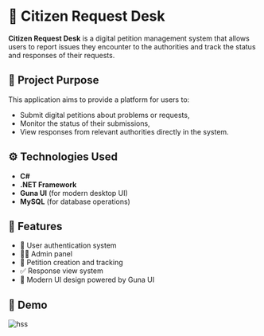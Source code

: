 # 📝 Citizen Request Desk 
**Citizen Request Desk** is a digital petition management system that allows users to report issues they encounter to the authorities and track the status and responses of their requests.

## 🎯 Project Purpose

This application aims to provide a platform for users to:

- Submit digital petitions about problems or requests,
- Monitor the status of their submissions,
- View responses from relevant authorities directly in the system.

## ⚙️ Technologies Used

- **C#**
- **.NET Framework**
- **Guna UI** (for modern desktop UI)
- **MySQL** (for database operations)

## 🔐 Features

- 👤 User authentication system
- 🧑‍💼 Admin panel
- 📝 Petition creation and tracking
- ✅ Response view system
- 🎯 Modern UI design powered by Guna UI

## 📸 Demo
![hss](https://github.com/user-attachments/assets/3db40bf4-dac9-44a8-aee0-f6726d02ab26)





